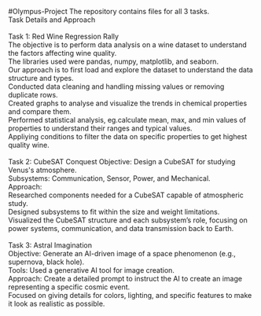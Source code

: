 #Olympus-Project
The repository contains files for all 3 tasks.
<br>
Task Details and Approach <br>
<br>
Task 1: Red Wine Regression Rally <br>
The objective is to perform data analysis on a wine dataset to understand the factors affecting wine quality. <br>
The libraries used were pandas, numpy, matplotlib, and seaborn.<br>
Our approach is to first load and explore the dataset to understand the data structure and types.<br>
Conducted data cleaning and handling missing values or removing duplicate rows.<br>
Created graphs to analyse and visualize the trends in chemical properties and compare them. <br>
Performed statistical analysis, eg.calculate mean, max, and min values of properties to understand their ranges and typical values.<br>
Appliying conditions to filter the data on specific properties to get highest quality wine.<br>
<br>
Task 2: CubeSAT Conquest
Objective: Design a CubeSAT for studying Venus's atmosphere.<br>
Subsystems: Communication, Sensor, Power, and Mechanical.<br>
Approach:<br>
Researched components needed for a CubeSAT capable of atmospheric study.<br>
Designed subsystems to fit within the size and weight limitations.<br>
Visualized the CubeSAT structure and each subsystem’s role, focusing on power systems, communication, and data transmission back to Earth.<br>
<br>
Task 3: Astral Imagination <br>
Objective: Generate an AI-driven image of a space phenomenon (e.g., supernova, black hole).<br>
Tools: Used a generative AI tool for image creation.<br>
Approach:
Create a detailed prompt to instruct the AI to create an image representing a specific cosmic event.<br>
Focused on giving details for colors, lighting, and specific features to make it look as realistic as possible.
